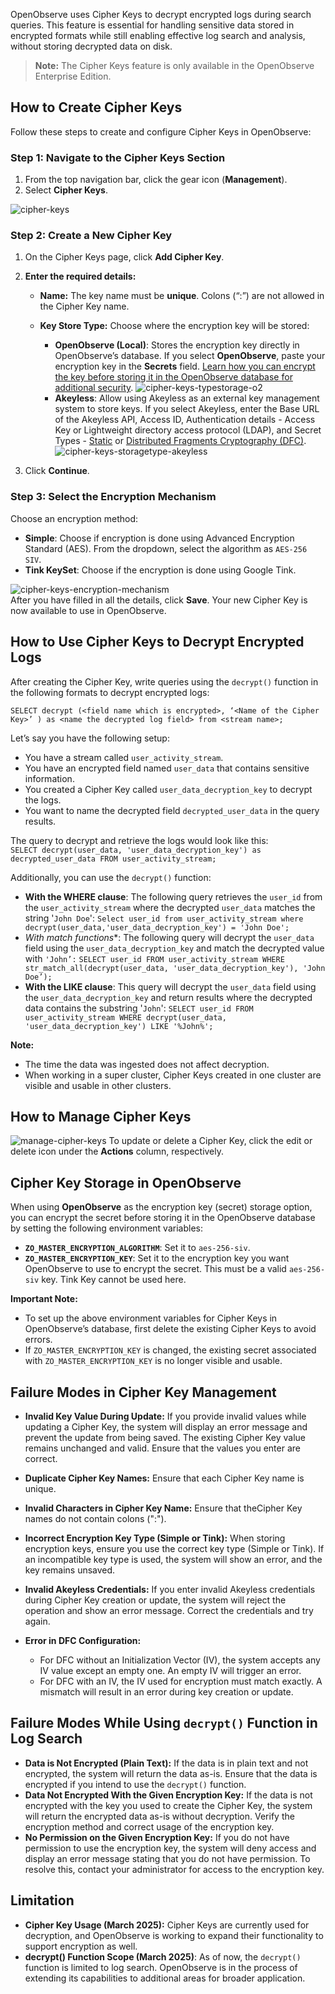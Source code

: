 OpenObserve uses Cipher Keys to decrypt encrypted logs during search queries. This feature is essential for handling sensitive data stored in encrypted formats while still enabling effective log search and analysis, without storing decrypted data on disk. 

> **Note:** The Cipher Keys feature is only available in the OpenObserve Enterprise Edition.

## How to Create Cipher Keys

Follow these steps to create and configure Cipher Keys in OpenObserve:

### Step 1: Navigate to the Cipher Keys Section

1. From the top navigation bar, click the gear icon (**Management**).  
2. Select **Cipher Keys**.

![cipher-keys](../../images/cipher-keys1.png)

### Step 2: Create a New Cipher Key

1. On the Cipher Keys page, click **Add Cipher Key**.  
2. **Enter the required details:**

    - **Name:** The key name must be **unique**. Colons (“:”) are not allowed in the Cipher Key name.   
    - **Key Store Type:** Choose where the encryption key will be stored:

        - **OpenObserve (Local)**: Stores the encryption key directly in OpenObserve’s database. If you select **OpenObserve**, paste your encryption key in the **Secrets** field. [Learn how you can encrypt the key before storing it in the OpenObserve database for additional security](#cipher-key-storage-in-openobserve).
     ![cipher-keys-typestorage-o2](../../images/cipher-keys2.png)
        - **Akeyless**: Allow using Akeyless as an external key management system to store keys. If you select Akeyless, enter the Base URL of the Akeyless API, Access ID, Authentication details - Access Key or Lightweight directory access protocol (LDAP), and Secret Types - [Static](https://docs.akeyless.io/docs/static-secrets) or [Distributed Fragments Cryptography (DFC)](https://docs.akeyless.io/docs/zero-knowledge).
     ![cipher-keys-storagetype-akeyless](../../images/cipher-keys3.png) 


3. Click **Continue**. 

### Step 3: Select the Encryption Mechanism

Choose an encryption method:

- **Simple**: Choose if encryption is done using Advanced Encryption Standard (AES). From the dropdown, select the algorithm as `AES-256 SIV`.  
- **Tink KeySet**: Choose if the encryption is done using Google Tink.

![cipher-keys-encryption-mechanism](../../images/cipher-keys4.png)  
After you have filled in all the details, click **Save**. Your new Cipher Key is now available to use in OpenObserve.

## How to Use Cipher Keys to Decrypt Encrypted Logs

After creating the Cipher Key, write queries using the `decrypt()` function in the following formats to decrypt encrypted logs:

```SELECT decrypt (<field name which is encrypted>, ‘<Name of the Cipher Key>’ ) as <name the decrypted log field> from <stream name>;```

Let’s say you have the following setup:

- You have a stream called `user_activity_stream`.  
- You have an encrypted field named `user_data` that contains sensitive information.  
- You created a Cipher Key called `user_data_decryption_key` to decrypt the logs.  
- You want to name the decrypted field `decrypted_user_data` in the query results.

The query to decrypt and retrieve the logs would look like this:  
```SELECT decrypt(user_data, 'user_data_decryption_key') as decrypted_user_data FROM user_activity_stream;```

Additionally, you can use the `decrypt()` function:

- **With the WHERE clause**: The following query retrieves the `user_id` from the `user_activity_stream` where the decrypted `user_data` matches the string '`John Doe`':  ```Select user_id from user_activity_stream where decrypt(user_data,'user_data_decryption_key') = 'John Doe';``` 
- **With match* functions**: The following query will decrypt the `user_data` field using the `user_data_decryption_key` and match the decrypted value with `'John’:` ```SELECT user_id FROM user_activity_stream WHERE str_match_all(decrypt(user_data, 'user_data_decryption_key'), 'John Doe’);```  
- **With the LIKE clause**: This query will decrypt the `user_data` field using the `user_data_decryption_key` and return results where the decrypted data contains the substring '`John`': ```SELECT user_id FROM user_activity_stream WHERE decrypt(user_data, 'user_data_decryption_key') LIKE '%John%';```

**Note:** 

- The time the data was ingested does not affect decryption.   
- When working in a super cluster, Cipher Keys created in one cluster are visible and usable in other clusters. 

## How to Manage Cipher Keys

![manage-cipher-keys](../../images/cipher-keys5.png) 
To update or delete a Cipher Key, click the edit or delete icon under the **Actions** column, respectively.

## Cipher Key Storage in OpenObserve 

When using **OpenObserve** as the encryption key (secret) storage option, you can encrypt the secret before storing it in the OpenObserve database by setting the following environment variables:

- **`ZO_MASTER_ENCRYPTION_ALGORITHM`**: Set it to `aes-256-siv`.   
- **`ZO_MASTER_ENCRYPTION_KEY`**: Set it to the encryption key you want OpenObserve to use to encrypt the secret. This must be a valid `aes-256-siv` key. Tink Key cannot be used here.

**Important Note:** 

- To set up the above environment variables for Cipher Keys in OpenObserve’s database, first delete the existing Cipher Keys to avoid errors.   
- If `ZO_MASTER_ENCRYPTION_KEY` is changed, the existing secret associated with `ZO_MASTER_ENCRYPTION_KEY` is no longer visible and usable. 

## Failure Modes in Cipher Key Management

- **Invalid Key Value During Update:** If you provide invalid values while updating a Cipher Key, the system will display an error message and prevent the update from being saved. The existing Cipher Key value remains unchanged and valid. Ensure that the values you enter are correct.   
- **Duplicate Cipher Key Names:** Ensure that each Cipher Key name is unique.  
- **Invalid Characters in Cipher Key Name:** Ensure that theCipher Key names do not contain colons (":").   
- **Incorrect Encryption Key Type (Simple or Tink):** When storing encryption keys, ensure you use the correct key type (Simple or Tink). If an incompatible key type is used, the system will show an error, and the key remains unsaved.  
- **Invalid Akeyless Credentials:** If you enter invalid Akeyless credentials during Cipher Key creation or update, the system will reject the operation and show an error message. Correct the credentials and try again.    
- **Error in DFC Configuration:**

    - For DFC without an Initialization Vector (IV), the system accepts any IV value except an empty one. An empty IV will trigger an error.  
    - For DFC with an IV, the IV used for encryption must match exactly. A mismatch will result in an error during key creation or update.

## Failure Modes While Using `decrypt()` Function in Log Search 

- **Data is Not Encrypted (Plain Text):** If the data is in plain text and not encrypted, the system will return the data as-is. Ensure that the data is encrypted if you intend to use the `decrypt()` function.  
- **Data Not Encrypted With the Given Encryption Key:** If the data is not encrypted with the key you used to create the Cipher Key, the system will return the encrypted data as-is without decryption. Verify the encryption method and correct usage of the encryption key.  
- **No Permission on the Given Encryption Key:** If you do not have permission to use the encryption key, the system will deny access and display an error message stating that you do not have permission. To resolve this, contact your administrator for access to the encryption key.

## Limitation

- **Cipher Key Usage (March 2025):** Cipher Keys are currently used for decryption, and OpenObserve is working to expand their functionality to support encryption as well.   
- **decrypt() Function Scope (March 2025)**: As of now, the `decrypt()` function is limited to log search. OpenObserve is in the process of extending its capabilities to additional areas for broader application. 


